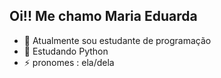 ## Oi!! Me chamo Maria Eduarda
- 🔭 Atualmente sou estudante de programação
- 🌱 Estudando Python 
- ⚡ pronomes : ela/dela
  
